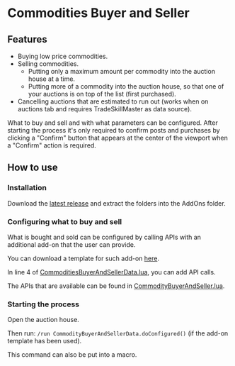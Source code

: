 # Commodities Buyer and Seller

## Features

* Buying low price commodities.
* Selling commodities.
  * Putting only a maximum amount per commodity into the auction house at a time.
  * Putting more of a commodity into the auction house, so that one of your auctions is on top of the list (first purchased).
* Cancelling auctions that are estimated to run out (works when on auctions tab and requires TradeSkillMaster as data source).

What to buy and sell and with what parameters can be configured. After starting the process it's only required to
confirm posts and purchases by clicking a "Confirm" button that appears at the center of the viewport when a "Confirm"
action is required.

## How to use

### Installation

Download the [latest release](https://github.com/SanjoSolutions/CommodityBuyerAndSeller/releases) and extract the folders into the AddOns folder.

### Configuring what to buy and sell

What is bought and sold can be configured by calling APIs with an additional add-on that the user can provide.

You can download a template for such add-on [here](https://github.com/SanjoSolutions/CommodityBuyerAndSellerData.git).

In line 4 of [CommoditiesBuyerAndSellerData.lua](https://github.com/SanjoSolutions/CommodityBuyerAndSellerData/blob/b2281afd256ae4b02b03ae00def7da82890de2c5/CommodityBuyerAndSellerData.lua), you can add API calls.

The APIs that are available can be found in [CommodityBuyerAndSeller.lua](https://github.com/SanjoSolutions/CommodityBuyerAndSeller/blob/main/CommodityBuyerAndSeller/CommodityBuyerAndSeller.lua).

### Starting the process

Open the auction house.

Then run: `/run CommodityBuyerAndSellerData.doConfigured()` (if the add-on template has been used).

This command can also be put into a macro.
